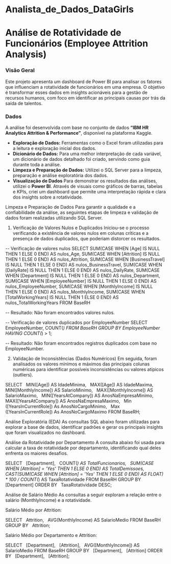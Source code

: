 # Analista_de_Dados_DataGirls
# Análise de Rotatividade de Funcionários (Employee Attrition Analysis)

### **Visão Geral**
Este projeto apresenta um dashboard de Power BI para analisar os fatores que influenciam a rotatividade de funcionários em uma empresa. O objetivo é transformar esses dados em insights acionáveis para a gestão de recursos humanos, com foco em identificar as principais causas por trás da saída de talentos.

### **Dados**
A análise foi desenvolvida com base no conjunto de dados **“IBM HR Analytics Attrition & Performance”**, disponível na plataforma Kaggle.

* **Exploração de Dados:** Ferramentas como o Excel foram utilizadas para a leitura e exploração inicial dos dados.
* **Dicionário de Dados:** Para uma melhor interpretação de cada variável, um dicionário de dados detalhado foi criado, servindo como guia durante toda a análise.
* **Limpeza e Preparação de Dados:** Utilizei o SQL Server para a limpeza, preparação e análise exploratória dos dados.
* **Visualização de Dados**
Para demonstrar os resultados das análises, utilizei o **Power BI**. Através de visuais como gráficos de barras, tabelas e KPIs, criei um dashboard que permite uma interpretação rápida e clara dos insights sobre a rotatividade.

Limpeza e Preparação de Dados
Para garantir a qualidade e a confiabilidade da análise, as seguintes etapas de limpeza e validação de dados foram realizadas utilizando SQL Server.

1. Verificação de Valores Nulos e Duplicados
Iniciou-se o processo verificando a existência de valores nulos em colunas críticas e a presença de dados duplicados, que poderiam distorcer os resultados.

-- Verificação de valores nulos
SELECT
  SUM(CASE WHEN [Age] IS NULL THEN 1 ELSE 0 END) AS nulos_Age,
  SUM(CASE WHEN [Attrition] IS NULL THEN 1 ELSE 0 END) AS nulos_Attrition,
  SUM(CASE WHEN [BusinessTravel] IS NULL THEN 1 ELSE 0 END) AS nulos_BusinessTravel,
  SUM(CASE WHEN [DailyRate] IS NULL THEN 1 ELSE 0 END) AS nulos_DailyRate,
  SUM(CASE WHEN [Department] IS NULL THEN 1 ELSE 0 END) AS nulos_Department,
  SUM(CASE WHEN [EmployeeNumber] IS NULL THEN 1 ELSE 0 END) AS nulos_EmployeeNumber,
  SUM(CASE WHEN [MonthlyIncome] IS NULL THEN 1 ELSE 0 END) AS nulos_MonthlyIncome,
  SUM(CASE WHEN [TotalWorkingYears] IS NULL THEN 1 ELSE 0 END) AS nulos_TotalWorkingYears
FROM BaseRH


-- Resultado: Não foram encontrados valores nulos.

-- Verificação de valores duplicados por EmployeeNumber
SELECT EmployeeNumber,
COUNT(*)
FROM BaseRH
GROUP BY
EmployeeNumber
HAVING COUNT(*) > 1;

-- Resultado: Não foram encontrados registros duplicados com base no EmployeeNumber.

2. Validação de Inconsistências (Dados Numéricos)
Em seguida, foram analisados os valores mínimos e máximos das principais colunas numéricas para identificar possíveis inconsistências ou valores atípicos (outliers).

SELECT
  MIN([Age]) AS IdadeMinima,
  MAX([Age]) AS IdadeMaxima,
  MIN([MonthlyIncome]) AS SalarioMinimo,
  MAX([MonthlyIncome]) AS SalarioMaximo,
  MIN([YearsAtCompany]) AS AnosNaEmpresaMinimo,
  MAX([YearsAtCompany]) AS AnosNaEmpresaMaximo,
  Min ([YearsInCurrentRole]) As AnosNoCargoMinimo,
  Max ([YearsInCurrentRole]) As AnosNoCargoMaximo
FROM BaseRH;

Análise Exploratória (EDA)
As consultas SQL abaixo foram utilizadas para explorar a base de dados, identificar padrões e gerar os principais insights que foram visualizados no dashboard.

Análise da Rotatividade por Departamento
A consulta abaixo foi usada para calcular a taxa de rotatividade por departamento, identificando qual deles enfrenta os maiores desafios.

SELECT
  [Department],
  COUNT(*) AS TotalFuncionarios,
  SUM(CASE WHEN [Attrition] = 'Yes' THEN 1 ELSE 0 END) AS TotalDemissoes,
  CAST(SUM(CASE WHEN [Attrition] = 'Yes' THEN 1 ELSE 0 END) AS FLOAT) * 100 / COUNT(*) AS TaxaRotatividade
FROM BaseRH
GROUP BY
  [Department]
ORDER BY
  TaxaRotatividade DESC;

Análise de Salário Médio
As consultas a seguir exploram a relação entre o salário (MonthlyIncome) e a rotatividade.

Salário Médio por Attrition:

SELECT
  Attrition,
  AVG(MonthlyIncome) AS SalarioMedio
FROM BaseRH
GROUP BY
  Attrition;

Salário Médio por Departamento e Attrition:

SELECT
  [Department],
  [Attrition],
  AVG([MonthlyIncome]) AS SalarioMedio
FROM BaseRH
GROUP BY
  [Department],
  [Attrition]
ORDER BY
  [Department],
  [Attrition];



